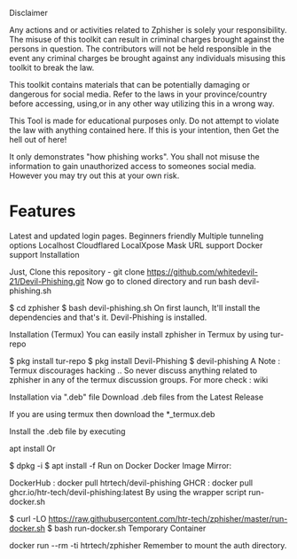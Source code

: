 Disclaimer

Any actions and or activities related to Zphisher is solely your responsibility. The misuse of this toolkit can result in criminal charges brought against the persons in question. The contributors will not be held responsible in the event any criminal charges be brought against any individuals misusing this toolkit to break the law.

This toolkit contains materials that can be potentially damaging or dangerous for social media. Refer to the laws in your province/country before accessing, using,or in any other way utilizing this in a wrong way.

This Tool is made for educational purposes only. Do not attempt to violate the law with anything contained here. If this is your intention, then Get the hell out of here!

It only demonstrates "how phishing works". You shall not misuse the information to gain unauthorized access to someones social media. However you may try out this at your own risk.

<h1>Features</h1>
Latest and updated login pages.
Beginners friendly
Multiple tunneling options
Localhost
Cloudflared
LocalXpose
Mask URL support
Docker support
Installation

Just, Clone this repository -
git clone https://github.com/whitedevil-21/Devil-Phishing.git
Now go to cloned directory and run bash devil-phishing.sh 

$ cd zphisher
$ bash devil-phishing.sh
On first launch, It'll install the dependencies and that's it. Devil-Phishing is installed.

Installation (Termux)
You can easily install zphisher in Termux by using tur-repo

$ pkg install tur-repo
$ pkg install Devil-Phishing
$ devil-phishing
A Note :
Termux discourages hacking .. So never discuss anything related to zphisher in any of the termux discussion groups. For more check : wiki



Installation via ".deb" file
Download .deb files from the Latest Release

If you are using termux then download the *_termux.deb

Install the .deb file by executing

apt install <your path to deb file>
Or

$ dpkg -i <your path to deb file>
$ apt install -f
Run on Docker
Docker Image Mirror:

DockerHub :
docker pull htrtech/devil-phishing
GHCR :
docker pull ghcr.io/htr-tech/devil-phishing:latest
By using the wrapper script run-docker.sh

$ curl -LO https://raw.githubusercontent.com/htr-tech/zphisher/master/run-docker.sh
$ bash run-docker.sh
Temporary Container

docker run --rm -ti htrtech/zphisher
Remember to mount the auth directory.
